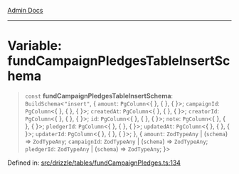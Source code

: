 [Admin Docs](/)

***

# Variable: fundCampaignPledgesTableInsertSchema

> `const` **fundCampaignPledgesTableInsertSchema**: `BuildSchema`\<`"insert"`, \{ `amount`: `PgColumn`\<\{ \}, \{ \}, \{ \}\>; `campaignId`: `PgColumn`\<\{ \}, \{ \}, \{ \}\>; `createdAt`: `PgColumn`\<\{ \}, \{ \}, \{ \}\>; `creatorId`: `PgColumn`\<\{ \}, \{ \}, \{ \}\>; `id`: `PgColumn`\<\{ \}, \{ \}, \{ \}\>; `note`: `PgColumn`\<\{ \}, \{ \}, \{ \}\>; `pledgerId`: `PgColumn`\<\{ \}, \{ \}, \{ \}\>; `updatedAt`: `PgColumn`\<\{ \}, \{ \}, \{ \}\>; `updaterId`: `PgColumn`\<\{ \}, \{ \}, \{ \}\>; \}, \{ `amount`: `ZodTypeAny` \| (`schema`) => `ZodTypeAny`; `campaignId`: `ZodTypeAny` \| (`schema`) => `ZodTypeAny`; `pledgerId`: `ZodTypeAny` \| (`schema`) => `ZodTypeAny`; \}\>

Defined in: [src/drizzle/tables/fundCampaignPledges.ts:134](https://github.com/PurnenduMIshra129th/talawa-api/blob/dd95e2d2302936a5436289a9e626f7f4e2b14e02/src/drizzle/tables/fundCampaignPledges.ts#L134)
